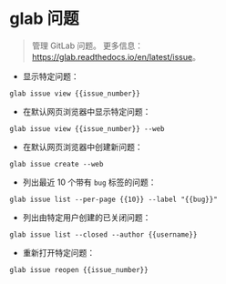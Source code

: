 # glab 问题

> 管理 GitLab 问题。
> 更多信息：<https://glab.readthedocs.io/en/latest/issue>。

- 显示特定问题：

`glab issue view {{issue_number}}`

- 在默认网页浏览器中显示特定问题：

`glab issue view {{issue_number}} --web`

- 在默认网页浏览器中创建新问题：

`glab issue create --web`

- 列出最近 10 个带有 `bug` 标签的问题：

`glab issue list --per-page {{10}} --label "{{bug}}"`

- 列出由特定用户创建的已关闭问题：

`glab issue list --closed --author {{username}}`

- 重新打开特定问题：

`glab issue reopen {{issue_number}}`